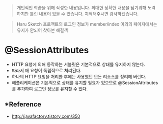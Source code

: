 > 개인적인 학습을 위해 작성한 내용입니다. 최대한 정확한 내용을 담기위해 노력하지만 틀린 내용이 있을 수 있습니다. 지적해주시면 감사하겠습니다.

> Haru Sketch 프로젝트의 로그인 정보가 member/index 이외의 페이지에서는 유지가 안되어 찾아본 해결책

# @SessionAttributes
- HTTP 요청에 의해 동작하는 서블릿은 기본적으로 상태를 유지하지 않는다.
- 따라서 매 요청이 독립적으로 처리된다.
- 하나의 HTTP 요청을 처리한 후에는 사용했던 모든 리소스를 정리해 버린다.
- 애플리케이션은 기본적으로 상태를 유지할 필요가 있으므로 @SessionAttributes를 추가하여 로그인 정보를 유지할 수 있다.


## *Reference
- http://javafactory.tistory.com/350
